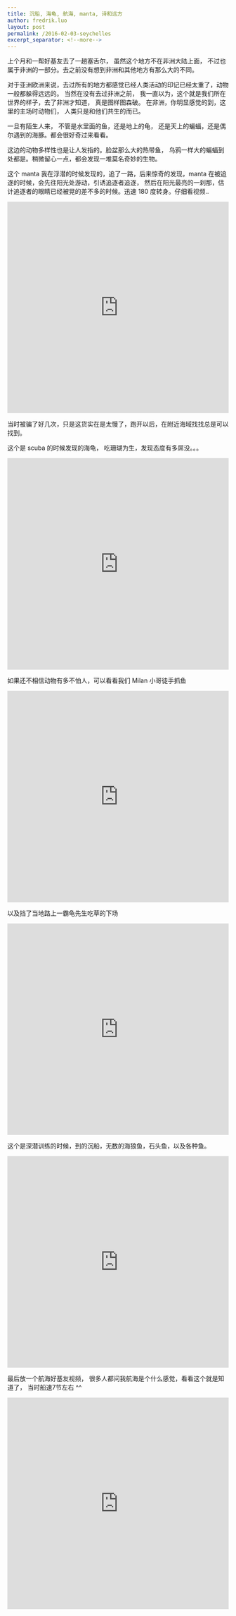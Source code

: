```yaml
---
title: 沉船, 海龟, 航海, manta, 诗和远方
author: fredrik.luo
layout: post
permalink: /2016-02-03-seychelles
excerpt_separator: <!--more-->
---
```

上个月和一帮好基友去了一趟塞舌尔， 虽然这个地方不在非洲大陆上面， 不过也属于非洲的一部分。去之前没有想到非洲和其他地方有那么大的不同。

对于亚洲欧洲来说，去过所有的地方都感觉已经人类活动的印记已经太重了，动物一般都躲得远远的。
当然在没有去过非洲之前， 我一直以为，这个就是我们所在世界的样子，去了非洲才知道， 真是图样图森破。 在非洲，你明显感觉的到，这里的主场时动物们， 人类只是和他们共生的而已。

一旦有陌生人来， 不管是水里面的鱼，还是地上的龟， 还是天上的蝙蝠，还是偶尔遇到的海豚。都会很好奇过来看看。

这边的动物多样性也是让人发指的。脸盆那么大的热带鱼， 乌鸦一样大的蝙蝠到处都是。稍微留心一点，都会发现一堆莫名奇妙的生物。

这个 manta 我在浮潜的时候发现的，追了一路，后来惊奇的发现，manta 在被追逐的时候，会先往阳光处游动，引诱追逐者追逐， 然后在阳光最亮的一刹那，估计追逐者的眼睛已经被晃的差不多的时候。迅速 180 度转身。仔细看视频..

<iframe frameborder="0" width="100%" height="480px" src="http://v.qq.com/iframe/player.html?vid=q0183tby2ek&tiny=0&auto=0" allowfullscreen></iframe>

当时被骗了好几次，只是这货实在是太慢了，跑开以后，在附近海域找找总是可以找到。

这个是 scuba 的时候发现的海龟， 吃珊瑚为生，发现态度有多屌没。。。
<iframe frameborder="0" width="100%" height="480px"  height="480px" src="http://v.qq.com/iframe/player.html?vid=t01835ree9l&tiny=0&auto=0" allowfullscreen></iframe>

如果还不相信动物有多不怕人，可以看看我们 Milan 小哥徒手抓鱼

<iframe frameborder="0" width="100%" height="480px"  src="http://v.qq.com/iframe/player.html?vid=k0183g6bx2k&tiny=0&auto=0" allowfullscreen></iframe>

以及挡了当地路上一霸龟先生吃草的下场
<iframe frameborder="0" width="100%" height="480px"  src="http://v.qq.com/iframe/player.html?vid=j0183x7u0zp&tiny=0&auto=0" allowfullscreen></iframe>

这个是深潜训练的时候，到的沉船，无数的海狼鱼，石头鱼，以及各种鱼。
<iframe frameborder="0" width="100%" height="480px"  src="http://v.qq.com/iframe/player.html?vid=y0183o6jw13&tiny=0&auto=0" allowfullscreen></iframe>

最后放一个航海好基友视频， 很多人都问我航海是个什么感觉，看看这个就是知道了， 当时船速7节左右 ^^
<iframe frameborder="0" width="100%" height="480px"  src="http://v.qq.com/iframe/player.html?vid=m01839ru0yx&tiny=0&auto=0" allowfullscreen></iframe>


